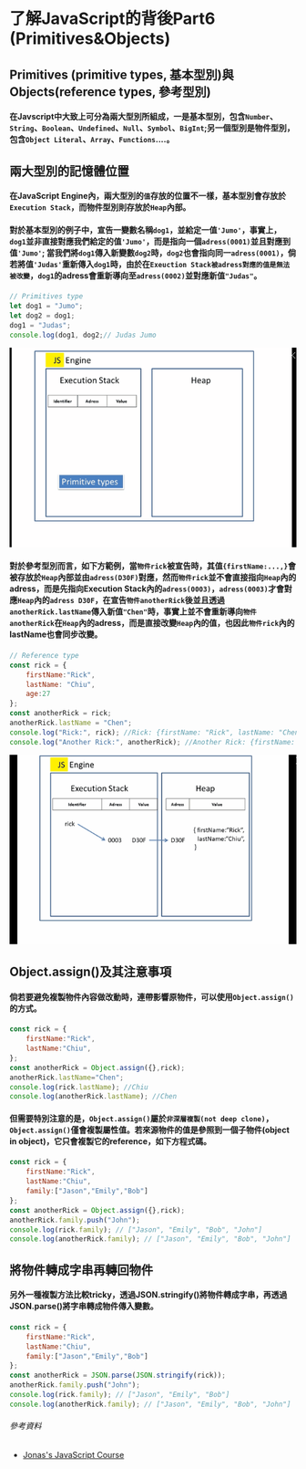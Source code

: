 # 了解JavaScript的背後Part6 (Primitives&Objects)

## Primitives (primitive types, 基本型別)與Objects(reference types, 參考型別)
#### 在Javscript中大致上可分為兩大型別所組成，一是基本型別，包含`Number`、`String`、`Boolean`、`Undefined`、`Null`、`Symbol`、`BigInt`;另一個型別是物件型別，包含`Object Literal`、`Array`、`Functions`....。

## 兩大型別的記憶體位置
#### 在JavaScript Engine內，兩大型別的`值`存放的位置不一樣，基本型別會存放於`Execution Stack`，而物件型別則存放於`Heap`內部。


#### 對於基本型別的例子中，宣告一變數名稱`dog1`，並給定一值`'Jumo'`，事實上，`dog1`並非直接對應我們給定的值`'Jumo'`，而是指向一個`adress(0001)`並且對應到值`'Jumo'`; 當我們將`dog1`傳入新變數`dog2`時，`dog2`也會指向同一`adress(0001)`，倘若將值`'Judas'`重新傳入`dog1`時，由於在`Exeuction Stack被adress對應的值是無法被改變`，`dog1`的adress會重新導向至`adress(0002)`並對應新值`"Judas"`。

```js
// Primitives type
let dog1 = "Jumo";
let dog2 = dog1;
dog1 = "Judas";
console.log(dog1, dog2;// Judas Jumo
```
![Primitive types](https://github.com/ChiuWeiChung/IMGTANK/blob/main/types/primitive.gif?raw=true)

#### 對於參考型別而言，如下方範例，當`物件rick`被宣告時，其值`{firstName:...,}`會被存放於`Heap`內部並由`adress(D30F)`對應，然而`物件rick`並不會直接指向`Heap`內的adress，而是先指向Execution Stack內的`adress(0003)`，`adress(0003)`才會對應`Heap`內的`adress D30F`，在宣告`物件anotherRick`後並且透過`anotherRick.lastName`傳入新值`"Chen"`時，事實上並不會重新導向`物件anotherRick`在`Heap`內的adress，而是直接改變`Heap`內的值，也因此`物件rick`內的lastName也會同步改變。

```js
// Reference type
const rick = {
    firstName:"Rick",
    lastName: "Chiu",
    age:27
};
const anotherRick = rick;
anotherRick.lastName = "Chen";
console.log("Rick:", rick); //Rick: {firstName: "Rick", lastName: "Chen", age: 27}
console.log("Another Rick:", anotherRick); //Another Rick: {firstName: "Rick", lastName: "Chen", age: 27}
```
![Reference types](https://github.com/ChiuWeiChung/IMGTANK/blob/main/types/reference.gif?raw=true)


## Object.assign()及其注意事項
#### 倘若要避免複製物件內容做改動時，連帶影響原物件，可以使用`Object.assign()`的方式。

```js
const rick = {
    firstName:"Rick",
    lastName:"Chiu",
};
const anotherRick = Object.assign({},rick);
anotherRick.lastName="Chen";
console.log(rick.lastName); //Chiu
console.log(anotherRick.lastName); //Chen
```

#### 但需要特別注意的是，`Object.assign()`屬於`非深層複製(not deep clone)`，`Object.assign()`僅會複製屬性值。若來源物件的值是參照到一個子物件(object in object)，它只會複製它的reference，如下方程式碼。

```js
const rick = {
    firstName:"Rick",
    lastName:"Chiu",
    family:["Jason","Emily","Bob"]
};
const anotherRick = Object.assign({},rick);
anotherRick.family.push("John");
console.log(rick.family); // ["Jason", "Emily", "Bob", "John"]
console.log(anotherRick.family); // ["Jason", "Emily", "Bob", "John"]
```

## 將物件轉成字串再轉回物件

#### 另外一種複製方法比較tricky，透過JSON.stringify()將物件轉成字串，再透過JSON.parse()將字串轉成物件傳入變數。
```js
const rick = {
    firstName:"Rick",
    lastName:"Chiu",
    family:["Jason","Emily","Bob"]
};
const anotherRick = JSON.parse(JSON.stringify(rick));
anotherRick.family.push("John");
console.log(rick.family); // ["Jason", "Emily", "Bob"]
console.log(anotherRick.family); // ["Jason", "Emily", "Bob", "John"]
```

###### 參考資料
* [Jonas's JavaScript Course](https://www.udemy.com/course/the-complete-javascript-course/)

